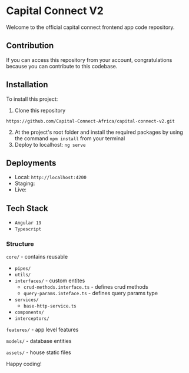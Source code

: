 # Capital Connect V2
Welcome to the official capital connect frontend app code repository.

## Contribution
If you can access this repository from your account, congratulations because you can contribute to this codebase.

## Installation
To install this project:

1. Clone this repository 

```https://github.com/Capital-Connect-Africa/capital-connect-v2.git```

2. At the project's root folder and install the required packages by using the command `npm install` from your terminal
3. Deploy to localhost: ```ng serve```
## Deployments
* Local: ```http://localhost:4200```
* Staging: 
* Live: 


## Tech Stack
* ```Angular 19```
* ```Typescript```

### Structure

`core/` - contains reusable  

* `pipes/`
* `utils/`
* `interfaces/` - custom entites
    * `crud-methods.interface.ts` - defines crud methods
    * `query-params.inteface.ts` - defines query params type
* `services/`
    * `base-http-service.ts`
* `components/`
* `interceptors/`

`features/` - app level features

`models/` - database entities

`assets/` - house static files

Happy coding!